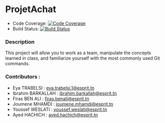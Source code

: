# ProjetAchat
<!-- not real stats -->
- Code Coverage: [![Code Coverage](https://img.shields.io/badge/coverage-95%25-green)](link-to-code-coverage-report)
- Build Status: [![Build Status](https://img.shields.io/badge/build-passing-brightgreen)](link-to-build-status)
### Description
This project will allow you to work as a team, manipulate the concepts learned in class, and familiarize yourself with the most commonly used Git commands.


### Contributors : 
  * Eya TRABELSI : eya.trabelsi.1@esprit.tn
  * Ibrahim BARKALLAH : ibrahim.barkallah@esprit.tn
  * Firas BEN ALI : firas.benali@esprit.tn
  * Joumene MHAMDI : joumene.mhamdi@esprit.tn
  * Youssef WESLATI : youssef.weslati@esprit.tn
  * Ayed HACHICH : ayed.hachich@esprit.tn
  
